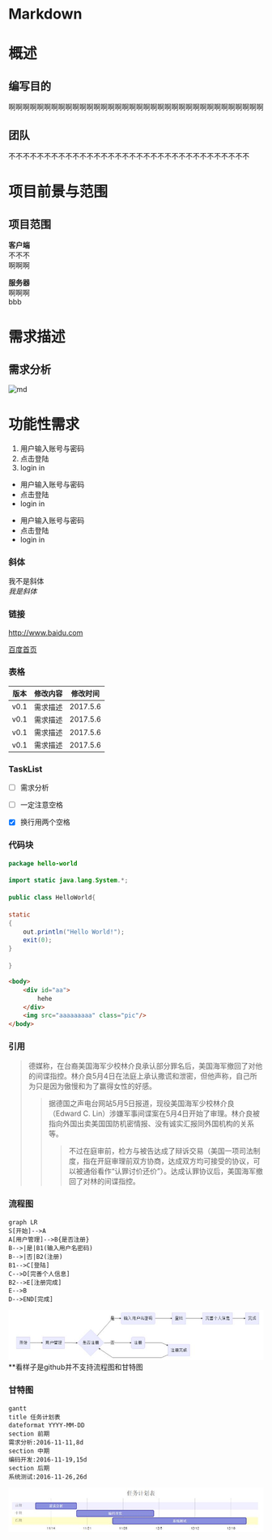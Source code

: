 # Markdown
  
  
# 概述
## 编写目的 
啊啊啊啊啊啊啊啊啊啊啊啊啊啊啊啊啊啊啊啊啊啊啊啊啊啊啊啊啊啊啊啊啊啊啊啊
## 团队
不不不不不不不不不不不不不不不不不不不不不不不不不不不不不不不不不不
# 项目前景与范围
## 项目范围
**客户端**  
不不不  
啊啊啊  
  
**服务器**  
啊啊啊  
bbb  
# 需求描述
## 需求分析
![md](http://pic6.huitu.com/res/20130116/84481_20130116142820494200_1.jpg)
# 功能性需求
1. 用户输入账号与密码
2. 点击登陆
2. login in
  
- 用户输入账号与密码
- 点击登陆
- login in
  
+ 用户输入账号与密码
+ 点击登陆
+ login in
  
  
  
  
 
### 斜体
我不是斜体  
*我是斜体*
  
  
  
### 链接
<http://www.baidu.com>
  
  
[百度首页](http://www.baidu.com)
  
  
  
### 表格
版本|修改内容|修改时间
----|---|---
v0.1| 需求描述|2017.5.6
v0.1| 需求描述|2017.5.6
v0.1| 需求描述|2017.5.6
v0.1| 需求描述|2017.5.6
  
  
  
### TaskList
- [ ] 需求分析
- [ ] 一定注意空格
- [x] 换行用两个空格
  
  
  
### 代码块
```java
package hello-world

import static java.lang.System.*;

public class HelloWorld{

static
{
    out.println("Hello World!");
    exit(0);
}

}
```
  
  
```html
<body>
    <div id="aa">
        hehe
    </div>
    <img src="aaaaaaaaa" class="pic"/>
</body>
```
  
  
  
### 引用
> 德媒称，在台裔美国海军少校林介良承认部分罪名后，美国海军撤回了对他的间谍指控。林介良5月4日在法庭上承认撒谎和泄密，但他声称，自己所为只是因为傲慢和为了赢得女性的好感。
>> 据德国之声电台网站5月5日报道，现役美国海军少校林介良（Edward C. Lin）涉嫌军事间谍案在5月4日开始了审理。林介良被指向外国出卖美国国防机密情报、没有诚实汇报同外国机构的关系等。
>>> 不过在庭审前，检方与被告达成了辩诉交易（美国一项司法制度，指在开庭审理前双方协商，达成双方均可接受的协议，可以被通俗看作“认罪讨价还价”）。达成认罪协议后，美国海军撤回了对林的间谍指控。

  
  
  
### 流程图
```
graph LR
S[开始]-->A
A[用户管理]-->B{是否注册}
B-->|是|B1(输入用户名密码)
B-->|否|B2(注册)
B1-->C[登陆]
C-->D[完善个人信息]
B2-->E[注册完成]
E-->B
D-->END[完成]
```
![md](https://github.com/jacket12356/Markdown/blob/master/a/1.png)  
**看样子是github并不支持流程图和甘特图
  
  
### 甘特图
```
gantt
title 任务计划表
dateformat YYYY-MM-DD
section 前期
需求分析:2016-11-11,8d
section 中期
编码开发:2016-11-19,15d
section 后期
系统测试:2016-11-26,26d
```
![md](https://github.com/jacket12356/Markdown/blob/master/a/2.png)  
